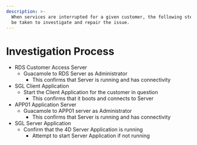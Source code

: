 ```yaml
---
description: >-
  When services are interrupted for a given customer, the following steps should
  be taken to investigate and repair the issue.
---
```


# Investigation Process

* RDS Customer Access Server
  * Guacamole to RDS Server as Administrator
    * This confirms that Server is running and has connectivity
* SGL Client Application
  * Start the Client Application for the customer in question
    * This confirms that it boots and connects to Server
* APP01 Application Server
  * Guacamole to APP01 server as Administrator
    * This confirms that Server is running and has connectivity
* SGL Server Application
  * Confirm that the 4D Server Application is running
    * Attempt to start Server Application if not running

